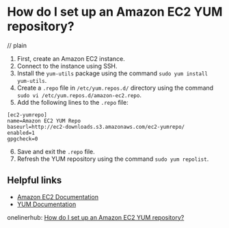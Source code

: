 # How do I set up an Amazon EC2 YUM repository?
// plain

1. First, create an Amazon EC2 instance.
2. Connect to the instance using SSH.
3. Install the `yum-utils` package using the command `sudo yum install yum-utils`.
4. Create a `.repo` file in `/etc/yum.repos.d/` directory using the command `sudo vi /etc/yum.repos.d/amazon-ec2.repo`.
5. Add the following lines to the `.repo` file:
```
[ec2-yumrepo]
name=Amazon EC2 YUM Repo
baseurl=http://ec2-downloads.s3.amazonaws.com/ec2-yumrepo/
enabled=1
gpgcheck=0
```
6. Save and exit the `.repo` file.
7. Refresh the YUM repository using the command `sudo yum repolist`.

## Helpful links
- [Amazon EC2 Documentation](https://docs.aws.amazon.com/AWSEC2/latest/UserGuide/AccessingInstancesLinux.html)
- [YUM Documentation](https://yum.baseurl.org/wiki/YumRepositories)

onelinerhub: [How do I set up an Amazon EC2 YUM repository?](https://onelinerhub.com/amazon-redshift/how-do-i-set-up-an-amazon-ec--yum-repository)